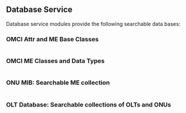 ## Database Service
Database service modules provide the following searchable data bases: 

### OMCI Attr and ME Base Classes

```automodule:: database.omci_me
```

### OMCI ME Classes and Data Types

```automodule:: database.omci_me_types
```

### ONU MIB: Searchable ME collection

```automodule:: database.omci_onu_mib
```

### OLT Database: Searchable collections of OLTs and ONUs

```automodule:: database.omci_olt
```
